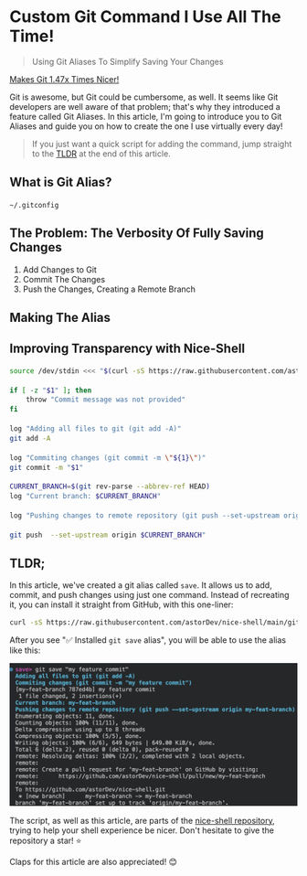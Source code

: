 # Custom Git Command I Use All The Time!

> Using Git Aliases To Simplify Saving Your Changes

[Makes Git 1.47x Times Nicer!](thumb.png)

Git is awesome, but Git could be cumbersome, as well. It seems like Git developers are well aware of that problem; that's why they introduced a feature called Git Aliases. In this article, I'm going to introduce you to Git Aliases and guide you on how to create the one I use virtually every day!

> If you just want a quick script for adding the command, jump straight to the [TLDR](#tldr) at the end of this article.

## What is Git Alias?

`~/.gitconfig`

## The Problem: The Verbosity Of Fully Saving Changes 

1. Add Changes to Git
2. Commit The Changes
3. Push the Changes, Creating a Remote Branch

## Making The Alias

## Improving Transparency with Nice-Shell

```sh
source /dev/stdin <<< "$(curl -sS https://raw.githubusercontent.com/astorDev/nice-shell/refs/heads/main/.sh)"

if [ -z "$1" ]; then
    throw "Commit message was not provided"
fi

log "Adding all files to git (git add -A)"
git add -A

log "Commiting changes (git commit -m \"${1}\")"
git commit -m "$1"

CURRENT_BRANCH=$(git rev-parse --abbrev-ref HEAD)
log "Current branch: $CURRENT_BRANCH"

log "Pushing changes to remote repository (git push --set-upstream origin $CURRENT_BRANCH)"

git push  --set-upstream origin $CURRENT_BRANCH"
```

## TLDR;

In this article, we've created a git alias called `save`. It allows us to add, commit, and push changes using just one command. Instead of recreating it, you can install it straight from GitHub, with this one-liner:

```sh
curl -sS https://raw.githubusercontent.com/astorDev/nice-shell/main/git/save/install.sh | sh
```

After you see "✅ Installed `git save` alias", you will be able to use the alias like this:

![](demo.png)

The script, as well as this article, are parts of the [nice-shell repository](https://github.com/astorDev/nice-shell), trying to help your shell experience be nicer. Don't hesitate to give the repository a star! ⭐

Claps for this article are also appreciated! 😊
